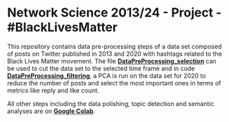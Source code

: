 # Network Science 2013/24 - Project - #BlackLivesMatter

This repository contains data pre-processing steps of a data set composed of posts on Twitter published in 2013 and 2020 with hashtags related to the Black Lives Matter movement. The file [**DataPreProcessing_selection**](https://github.com/TheresaMeier/BLM-NS2023-24/blob/main/DataPrep/DataPreProcessing_selection.py) can be used to cut the data set to the selected time frame and in code [**DataPreProcessing_filtering**](https://github.com/TheresaMeier/BLM-NS2023-24/blob/main/DataPrep/DataPreProcessing_filtering.py), a PCA is run on the data set for 2020 to reduce the number of posts and select the most important ones in terms of metrics like reply and like count.

All other steps including the data polishing, topic detection and semantic analyses are on [**Google Colab**](https://drive.google.com/drive/folders/1BEwIKiNm_8_VAIShAYXkXnJNZoNxkCi7?usp=sharing).
